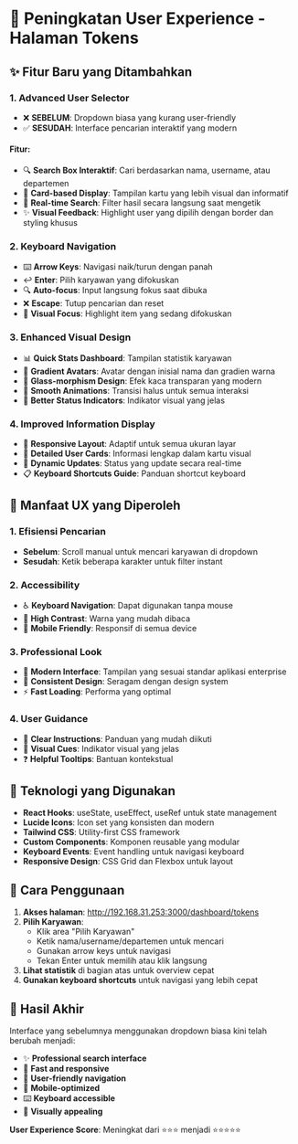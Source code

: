 # 🚀 Peningkatan User Experience - Halaman Tokens

## ✨ Fitur Baru yang Ditambahkan

### 1. **Advanced User Selector**

- ❌ **SEBELUM**: Dropdown biasa yang kurang user-friendly
- ✅ **SESUDAH**: Interface pencarian interaktif yang modern

#### Fitur:

- 🔍 **Search Box Interaktif**: Cari berdasarkan nama, username, atau departemen
- 👤 **Card-based Display**: Tampilan kartu yang lebih visual dan informatif
- 🎯 **Real-time Search**: Filter hasil secara langsung saat mengetik
- ✨ **Visual Feedback**: Highlight user yang dipilih dengan border dan styling khusus

### 2. **Keyboard Navigation**

- ⌨️ **Arrow Keys**: Navigasi naik/turun dengan panah
- ↩️ **Enter**: Pilih karyawan yang difokuskan
- 🔍 **Auto-focus**: Input langsung fokus saat dibuka
- ❌ **Escape**: Tutup pencarian dan reset
- 🎨 **Visual Focus**: Highlight item yang sedang difokuskan

### 3. **Enhanced Visual Design**

- 📊 **Quick Stats Dashboard**: Tampilan statistik karyawan
- 🎨 **Gradient Avatars**: Avatar dengan inisial nama dan gradien warna
- 💎 **Glass-morphism Design**: Efek kaca transparan yang modern
- 🌟 **Smooth Animations**: Transisi halus untuk semua interaksi
- 🎯 **Better Status Indicators**: Indikator visual yang jelas

### 4. **Improved Information Display**

- 📱 **Responsive Layout**: Adaptif untuk semua ukuran layar
- 👥 **Detailed User Cards**: Informasi lengkap dalam kartu visual
- 🔄 **Dynamic Updates**: Status yang update secara real-time
- 📋 **Keyboard Shortcuts Guide**: Panduan shortcut keyboard

## 🎯 Manfaat UX yang Diperoleh

### **1. Efisiensi Pencarian**

- **Sebelum**: Scroll manual untuk mencari karyawan di dropdown
- **Sesudah**: Ketik beberapa karakter untuk filter instant

### **2. Accessibility**

- ♿ **Keyboard Navigation**: Dapat digunakan tanpa mouse
- 🎨 **High Contrast**: Warna yang mudah dibaca
- 📱 **Mobile Friendly**: Responsif di semua device

### **3. Professional Look**

- 💼 **Modern Interface**: Tampilan yang sesuai standar aplikasi enterprise
- 🎨 **Consistent Design**: Seragam dengan design system
- ⚡ **Fast Loading**: Performa yang optimal

### **4. User Guidance**

- 📖 **Clear Instructions**: Panduan yang mudah diikuti
- 🎯 **Visual Cues**: Indikator visual yang jelas
- ❓ **Helpful Tooltips**: Bantuan kontekstual

## 🔧 Teknologi yang Digunakan

- **React Hooks**: useState, useEffect, useRef untuk state management
- **Lucide Icons**: Icon set yang konsisten dan modern
- **Tailwind CSS**: Utility-first CSS framework
- **Custom Components**: Komponen reusable yang modular
- **Keyboard Events**: Event handling untuk navigasi keyboard
- **Responsive Design**: CSS Grid dan Flexbox untuk layout

## 📱 Cara Penggunaan

1. **Akses halaman**: http://192.168.31.253:3000/dashboard/tokens
2. **Pilih Karyawan**:
   - Klik area "Pilih Karyawan"
   - Ketik nama/username/departemen untuk mencari
   - Gunakan arrow keys untuk navigasi
   - Tekan Enter untuk memilih atau klik langsung
3. **Lihat statistik** di bagian atas untuk overview cepat
4. **Gunakan keyboard shortcuts** untuk navigasi yang lebih cepat

## 🎉 Hasil Akhir

Interface yang sebelumnya menggunakan dropdown biasa kini telah berubah menjadi:

- ✨ **Professional search interface**
- 🚀 **Fast and responsive**
- 👥 **User-friendly navigation**
- 📱 **Mobile-optimized**
- ⌨️ **Keyboard accessible**
- 🎨 **Visually appealing**

**User Experience Score**: Meningkat dari ⭐⭐⭐ menjadi ⭐⭐⭐⭐⭐
